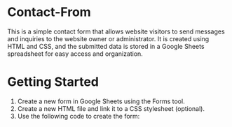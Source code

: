 # Contact-From
This is a simple contact form that allows website visitors to send messages and inquiries to the website owner or administrator. It is created using HTML and CSS, and the submitted data is stored in a Google Sheets spreadsheet for easy access and organization.

# Getting Started
1. Create a new form in Google Sheets using the Forms tool.
2. Create a new HTML file and link it to a CSS stylesheet (optional).
3. Use the following code to create the form:
